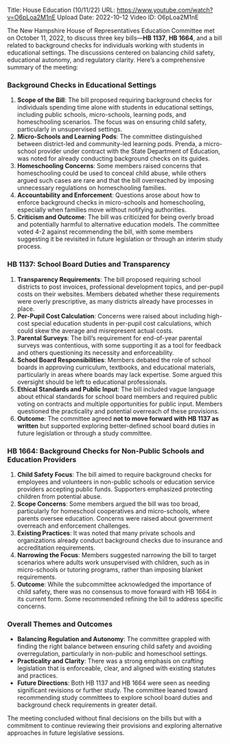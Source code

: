 Title: House Education (10/11/22)
URL: https://www.youtube.com/watch?v=O6pLoa2M1nE
Upload Date: 2022-10-12
Video ID: O6pLoa2M1nE

The New Hampshire House of Representatives Education Committee met on October 11, 2022, to discuss three key bills—**HB 1137**, **HB 1664**, and a bill related to background checks for individuals working with students in educational settings. The discussions centered on balancing child safety, educational autonomy, and regulatory clarity. Here’s a comprehensive summary of the meeting:

### **Background Checks in Educational Settings**
1. **Scope of the Bill**: The bill proposed requiring background checks for individuals spending time alone with students in educational settings, including public schools, micro-schools, learning pods, and homeschooling scenarios. The focus was on ensuring child safety, particularly in unsupervised settings.
2. **Micro-Schools and Learning Pods**: The committee distinguished between district-led and community-led learning pods. Prenda, a micro-school provider under contract with the State Department of Education, was noted for already conducting background checks on its guides.
3. **Homeschooling Concerns**: Some members raised concerns that homeschooling could be used to conceal child abuse, while others argued such cases are rare and that the bill overreached by imposing unnecessary regulations on homeschooling families.
4. **Accountability and Enforcement**: Questions arose about how to enforce background checks in micro-schools and homeschooling, especially when families move without notifying authorities.
5. **Criticism and Outcome**: The bill was criticized for being overly broad and potentially harmful to alternative education models. The committee voted 4-2 against recommending the bill, with some members suggesting it be revisited in future legislation or through an interim study process.

### **HB 1137: School Board Duties and Transparency**
1. **Transparency Requirements**: The bill proposed requiring school districts to post invoices, professional development topics, and per-pupil costs on their websites. Members debated whether these requirements were overly prescriptive, as many districts already have processes in place.
2. **Per-Pupil Cost Calculation**: Concerns were raised about including high-cost special education students in per-pupil cost calculations, which could skew the average and misrepresent actual costs.
3. **Parental Surveys**: The bill’s requirement for end-of-year parental surveys was contentious, with some supporting it as a tool for feedback and others questioning its necessity and enforceability.
4. **School Board Responsibilities**: Members debated the role of school boards in approving curriculum, textbooks, and educational materials, particularly in areas where boards may lack expertise. Some argued this oversight should be left to educational professionals.
5. **Ethical Standards and Public Input**: The bill included vague language about ethical standards for school board members and required public voting on contracts and multiple opportunities for public input. Members questioned the practicality and potential overreach of these provisions.
6. **Outcome**: The committee agreed **not to move forward with HB 1137 as written** but supported exploring better-defined school board duties in future legislation or through a study committee.

### **HB 1664: Background Checks for Non-Public Schools and Education Providers**
1. **Child Safety Focus**: The bill aimed to require background checks for employees and volunteers in non-public schools or education service providers accepting public funds. Supporters emphasized protecting children from potential abuse.
2. **Scope Concerns**: Some members argued the bill was too broad, particularly for homeschool cooperatives and micro-schools, where parents oversee education. Concerns were raised about government overreach and enforcement challenges.
3. **Existing Practices**: It was noted that many private schools and organizations already conduct background checks due to insurance and accreditation requirements.
4. **Narrowing the Focus**: Members suggested narrowing the bill to target scenarios where adults work unsupervised with children, such as in micro-schools or tutoring programs, rather than imposing blanket requirements.
5. **Outcome**: While the subcommittee acknowledged the importance of child safety, there was no consensus to move forward with HB 1664 in its current form. Some recommended refining the bill to address specific concerns.

### **Overall Themes and Outcomes**
- **Balancing Regulation and Autonomy**: The committee grappled with finding the right balance between ensuring child safety and avoiding overregulation, particularly in non-public and homeschool settings.
- **Practicality and Clarity**: There was a strong emphasis on crafting legislation that is enforceable, clear, and aligned with existing statutes and practices.
- **Future Directions**: Both HB 1137 and HB 1664 were seen as needing significant revisions or further study. The committee leaned toward recommending study committees to explore school board duties and background check requirements in greater detail.

The meeting concluded without final decisions on the bills but with a commitment to continue reviewing their provisions and exploring alternative approaches in future legislative sessions.